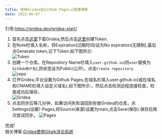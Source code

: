 ```yaml
---
title: 使用Gridea在GitHub Pages上搭建博客
date: 2022-06-07
---
```


引用:https://gridea.dev/gridea-start/

1.  首先点击[这里](https://gridea.dev/#started)下载Gridea,然后点击[这里](https://github.com/settings/tokens/new)创建Token.
2.  在Note栏填入名称，将Expiration(过期时间)设为No expiration(无限制),最后点Generate token,记下Token.如下图所示:  
![Token](/Gridea-on-GitHub-Pages/Token.png)
3.  创建一个仓库。在Repository Name栏填入`user.github.io`(将`user`替换为`GitHub用户名`),将状态设为Public(公开)，点击`Create repository`  
![repo](/Other/GitHub-Create-repository.png)
4.  打开Gridea,平台设置为Github Pages,在域名栏填入user.github.io(或在域名和CNAME栏填入自定义域名),如下图所示:，然后点击检测远程连接检查，检查成功后保存。  
![Gridea](/Gridea-on-GitHub-Pages/Gridea.png)
5.  点击同步后等几分钟，如果访问失败请回到存放Gridea的仓库，点Settings(设置)-Pages,将Source(来源)设置为main,点击Save(保存).保存后再次尝试同步。
![Pages](/Gridea-on-GitHub-Pages/Pages.png)

完成!  
相关博客:[Gridea使用Gitalk评论系统](gridea-gitalk)